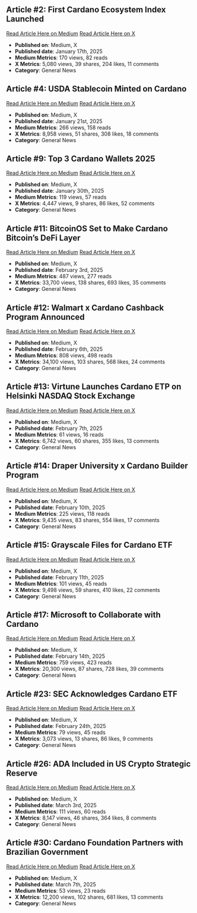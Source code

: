 ## Article #2: First Cardano Ecosystem Index Launched
[Read Article Here on Medium](https://medium.com/tap-in-with-taptools/first-cardano-ecosystem-index-launched-5f0746e84ef5)
[Read Article Here on X](https://x.com/TapTools/status/1880323597677523372)

- **Published on**: Medium, X
- **Published date**: January 17th, 2025  
- **Medium Metrics**: 170 views, 82 reads
- **X Metrics**: 5,080 views, 39 shares, 204 likes, 11 comments  
- **Category**: General News

## Article #4: USDA Stablecoin Minted on Cardano
[Read Article Here on Medium](https://medium.com/tap-in-with-taptools/usda-stablecoin-minted-on-cardano-cdf907053c10)
[Read Article Here on X](https://x.com/TapTools/status/1881833181651030152)

- **Published on**: Medium, X
- **Published date**: January 21st, 2025  
- **Medium Metrics**: 266 views, 158 reads
- **X Metrics**: 8,958 views, 51 shares, 308 likes, 18 comments  
- **Category**: General News

## Article #9: Top 3 Cardano Wallets 2025
[Read Article Here on Medium](https://medium.com/tap-in-with-taptools/top-3-cardano-wallets-2025-3edfde19f3f9)
[Read Article Here on X](https://x.com/TapTools/status/1885038539332870352)

- **Published on**: Medium, X
- **Published date**: January 30th, 2025  
- **Medium Metrics**: 119 views, 57 reads
- **X Metrics**: 4,447 views, 9 shares, 86 likes, 52 comments  
- **Category**: General News

## Article #11: BitcoinOS Set to Make Cardano Bitcoin’s DeFi Layer
[Read Article Here on Medium](https://medium.com/tap-in-with-taptools/bitcoinos-set-to-make-cardano-bitcoins-defi-layer-f537e1f8f6c9)
[Read Article Here on X](https://x.com/TapTools/status/1886504416465080547)

- **Published on**: Medium, X
- **Published date**: February 3rd, 2025  
- **Medium Metrics**: 487 views, 277 reads
- **X Metrics**: 33,700 views, 138 shares, 693 likes, 35 comments  
- **Category**: General News

## Article #12: Walmart x Cardano Cashback Program Announced
[Read Article Here on Medium](https://medium.com/tap-in-with-taptools/walmart-x-cardano-cashback-program-35ade8701a9b)
[Read Article Here on X](https://x.com/TapTools/status/1887561521141608698)

- **Published on**: Medium, X
- **Published date**: February 6th, 2025  
- **Medium Metrics**: 808 views, 498 reads
- **X Metrics**: 34,100 views, 103 shares, 568 likes, 24 comments  
- **Category**: General News

## Article #13: Virtune Launches Cardano ETP on Helsinki NASDAQ Stock Exchange
[Read Article Here on Medium](https://medium.com/tap-in-with-taptools/virtune-launches-cardano-etp-on-helsinki-nasdaq-stock-exchange-1c0b03951743)
[Read Article Here on X](https://x.com/TapTools/status/1887925495297359917)

- **Published on**: Medium, X
- **Published date**: February 7th, 2025  
- **Medium Metrics**: 61 views, 16 reads
- **X Metrics**: 6,742 views, 60 shares, 355 likes, 13 comments  
- **Category**: General News

## Article #14: Draper University x Cardano Builder Program
[Read Article Here on Medium](https://medium.com/tap-in-with-taptools/draper-university-x-cardano-builder-program-a516dce02b33)
[Read Article Here on X](https://x.com/TapTools/status/1889065158309548413)

- **Published on**: Medium, X
- **Published date**: February 10th, 2025  
- **Medium Metrics**: 225 views, 118 reads
- **X Metrics**: 9,435 views, 83 shares, 554 likes, 17 comments  
- **Category**: General News

## Article #15: Grayscale Files for Cardano ETF
[Read Article Here on Medium](https://medium.com/tap-in-with-taptools/greyscale-files-for-cardano-etf-e5da556dfc6c)
[Read Article Here on X](https://x.com/TapTools/status/1889432019844653207)

- **Published on**: Medium, X
- **Published date**: February 11th, 2025  
- **Medium Metrics**: 101 views, 45 reads
- **X Metrics**: 9,498 views, 59 shares, 410 likes, 22 comments  
- **Category**: General News

## Article #17: Microsoft to Collaborate with Cardano
[Read Article Here on Medium](https://medium.com/tap-in-with-taptools/microsoft-to-collaborate-with-cardano-4dcb0fc4bd4c)
[Read Article Here on X](https://x.com/TapTools/status/1890511274179428565)

- **Published on**: Medium, X
- **Published date**: February 14th, 2025  
- **Medium Metrics**: 759 views, 423 reads
- **X Metrics**: 20,300 views, 87 shares, 728 likes, 39 comments  
- **Category**: General News

## Article #23: SEC Acknowledges Cardano ETF
[Read Article Here on Medium](https://medium.com/tap-in-with-taptools/sec-acknowledges-cardano-etf-273dfe617ce4)
[Read Article Here on X](https://x.com/TapTools/status/1894471427165688055)

- **Published on**: Medium, X
- **Published date**: February 24th, 2025  
- **Medium Metrics**: 79 views, 45 reads
- **X Metrics**: 3,073 views, 13 shares, 86 likes, 9 comments  
- **Category**: General News

## Article #26: ADA Included in US Crypto Strategic Reserve
[Read Article Here on Medium](https://medium.com/tap-in-with-taptools/ada-included-in-us-crypto-strategic-reserve-cc31f9947a04)
[Read Article Here on X](https://x.com/TapTools/status/1896652620607230381)

- **Published on**: Medium, X
- **Published date**: March 3rd, 2025  
- **Medium Metrics**: 111 views, 60 reads
- **X Metrics**: 8,147 views, 46 shares, 364 likes, 8 comments  
- **Category**: General News

## Article #30: Cardano Foundation Partners with Brazilian Government
[Read Article Here on Medium](https://medium.com/tap-in-with-taptools/cardano-foundation-partners-with-brazilian-governmentd-79cb484579e4)
[Read Article Here on X](https://x.com/TapTools/status/1898109700115513674)

- **Published on**: Medium, X
- **Published date**: March 7th, 2025  
- **Medium Metrics**: 53 views, 23 reads
- **X Metrics**: 12,200 views, 102 shares, 681 likes, 13 comments  
- **Category**: General News
